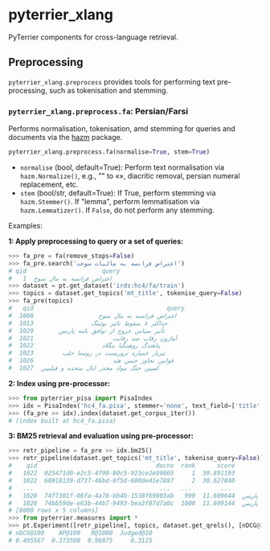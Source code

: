 # pyterrier_xlang

PyTerrier components for cross-language retrieval.

## Preprocessing

`pyterrier_xlang.preprocess` provides tools for performing text pre-processing, such as tokenisation and stemming.

### `pyterrier_xlang.preprocess.fa`: Persian/Farsi

Performs normalisation, tokenisation, amd stemming for queries and documents via the [hazm](https://github.com/sobhe/hazm) package.

```python
pyterrier_xlang.preprocess.fa(normalise=True, stem=True)
```

 - `normalise` (bool, default=True): Perform text normalisation via `hazm.Normalize()`, e.g., "" to «», diacritic removal, persian numeral replacement, etc.
 - `stem` (bool/str, default=True): If True, perform stemming via `hazm.Stemmer()`. If "lemma", perform lemmatisation via `hazm.Lemmatizer()`. If `False`, do not perform any stemming.

Examples:

**1: Apply preprocessing to query or a set of queries:**

```python
>>> fa_pre = fa(remove_stops=False)
>>> fa_pre.search('اعتراض فرانسه به مالیات سوخت')
# qid                     query
#   1  اعتراض فرانسه به مال سوخ
>>> dataset = pt.get_dataset('irds:hc4/fa/train')
>>> topics = dataset.get_topics('mt_title', tokenise_query=False)
>>> fa_pre(topics)
#   qid                                     query
#  1008                  اعتراض فرانسه به مال سوخ
#  1013                حداکثر ۸ سقوط تاثیر بوئینگ
#  1020       تأثیر سیاس خروج از توافق نامه پاریس
#  1021                      آمازون رقاب ضد رقابت
#  1022                   پناهندگ روهینگیا بنگلاد
#  1023        تیربار خمپاره تروریست در روستا حلب
#  1026                      قوانین تجاوز جنس هند
#  1027  کمپین جنگ مواد مخدر ایال متحده و فیلیپین
```

**2: Index using pre-processor:**

```python
>>> from pyterrier_pisa import PisaIndex
>>> idx = PisaIndex('hc4_fa.pisa', stemmer='none', text_field=['title', 'text'])
>>> (fa_pre >> idx).index(dataset.get_corpus_iter())
# (index built at hc4_fa.pisa)
```

**3: BM25 retrieval and evaluation using pre-processor:**


```python
>>> retr_pipeline = fa_pre >> idx.bm25()
>>> retr_pipeline(dataset.get_topics('mt_title', tokenise_query=False))
#    qid                                 docno  rank      score                                query
#   1022  025471d0-e2c5-4f90-80c5-923ce2e99005     1  30.891193              پناهندگ روهینگیا بنگلاد
#   1022  60918139-d737-46bd-8f5d-600de41e7887     2  30.627840              پناهندگ روهینگیا بنگلاد
#   ...                                   ...   ...        ...                                  ...
#   1020  74f7301f-06fa-4a78-bb4b-1538f69803ab   999  11.609644  تأثیر سیاس خروج از توافق نامه پاریس
#   1020  74bb59de-e63b-44b7-9493-bea3f87d7a0c  1000  11.609144  تأثیر سیاس خروج از توافق نامه پاریس
# [8000 rows x 5 columns]
>>> from pyterrier.measures import *
>>> pt.Experiment([retr_pipeline], topics, dataset.get_qrels(), [nDCG@100, AP@100, R@1000, Judged@10])
# nDCG@100    AP@100   R@1000  Judged@10
# 0.495567  0.373508  0.96875     0.3125
```
